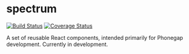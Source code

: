 # spectrum

[![Build Status](https://travis-ci.org/matthewbdaly/spectrum.svg?branch=master)](https://travis-ci.org/matthewbdaly/spectrum)
[![Coverage Status](https://coveralls.io/repos/github/matthewbdaly/spectrum/badge.svg?branch=master)](https://coveralls.io/github/matthewbdaly/spectrum?branch=master)

A set of reusable React components, intended primarily for Phonegap development. Currently in development.
